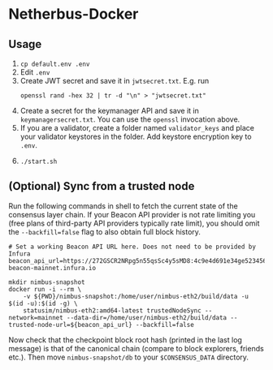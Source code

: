 # Netherbus-Docker

## Usage

1. `cp default.env .env`
1. Edit `.env`
1. Create JWT secret and save it in `jwtsecret.txt`. E.g. run
   ```console
   openssl rand -hex 32 | tr -d "\n" > "jwtsecret.txt"
   ```
1. Create a secret for the keymanager API and save it in `keymanagersecret.txt`. You can use the `openssl` invocation above.
1. If you are a validator, create a folder named `validator_keys` and place your validator keystores in the folder. Add keystore encryption key to `.env`.
1. ```console
   ./start.sh
   ```

## (Optional) Sync from a trusted node

Run the following commands in shell to fetch the current state of the consensus layer chain.
If your Beacon API provider is not rate limiting you (free plans of third-party API providers typically rate limit),
you should omit the `--backfill=false` flag to also obtain full block history.

```console
# Set a working Beacon API URL here. Does not need to be provided by Infura
beacon_api_url=https://272GSCR2NRpg5n55qsSc4y5sMD8:4c9e4d691e34ge523456bb29f3e0332f@eth2-beacon-mainnet.infura.io

mkdir nimbus-snapshot
docker run -i --rm \
    -v ${PWD}/nimbus-snapshot:/home/user/nimbus-eth2/build/data -u $(id -u):$(id -g) \
    statusim/nimbus-eth2:amd64-latest trustedNodeSync --network=mainnet --data-dir=/home/user/nimbus-eth2/build/data --trusted-node-url=${beacon_api_url} --backfill=false
```

Now check that the checkpoint block root hash (printed in the last log message) is that of the canonical chain (compare to block explorers, friends etc.).
Then move `nimbus-snapshot/db` to your `$CONSENSUS_DATA` directory.
